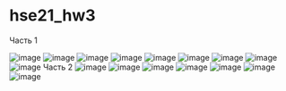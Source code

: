 # hse21_hw3
Часть 1

![image](https://github.com/banochkabb/hse21_hw3/blob/main/screenshots/scr1.png?raw=true)
![image](https://github.com/banochkabb/hse21_hw3/blob/main/screenshots/Screenshot%202021-12-01%20at%2018.59.41.png)
![image](https://github.com/banochkabb/hse21_hw3/blob/main/screenshots/Screenshot%202021-12-01%20at%2019.00.55.png)
![image](https://github.com/banochkabb/hse21_hw3/blob/main/screenshots/Screenshot%202021-12-01%20at%2019.01.04.png)
![image](https://github.com/banochkabb/hse21_hw3/blob/main/screenshots/Screenshot%202021-12-01%20at%2019.01.27.png)
![image](https://github.com/banochkabb/hse21_hw3/blob/main/screenshots/Screenshot%202021-12-01%20at%2019.01.33.png)
![image](https://github.com/banochkabb/hse21_hw3/blob/main/screenshots/Screenshot%202021-12-01%20at%2019.01.40.png)
![image](https://github.com/banochkabb/hse21_hw3/blob/main/screenshots/Screenshot%202021-12-01%20at%2019.02.07.png)
![image](https://github.com/banochkabb/hse21_hw3/blob/main/screenshots/Screenshot%202021-12-01%20at%2019.02.18.png)
Часть 2
![image](https://github.com/banochkabb/hse21_hw3/blob/main/screenshots/Screenshot%202021-12-01%20at%2023.14.58.png)
![image](https://github.com/banochkabb/hse21_hw3/blob/main/screenshots/Screenshot%202021-12-01%20at%2023.15.04.png)
![image](https://github.com/banochkabb/hse21_hw3/blob/main/screenshots/Screenshot%202021-12-01%20at%2023.15.11.png)
![image](https://github.com/banochkabb/hse21_hw3/blob/main/screenshots/Screenshot%202021-12-01%20at%2023.15.19.png)
![image](https://github.com/banochkabb/hse21_hw3/blob/main/screenshots/Screenshot%202021-12-01%20at%2023.15.28.png)
![image](https://github.com/banochkabb/hse21_hw3/blob/main/screenshots/Screenshot%202021-12-01%20at%2023.15.36.png)
![image](https://github.com/banochkabb/hse21_hw3/blob/main/screenshots/Screenshot%202021-12-01%20at%2023.15.43.png)
